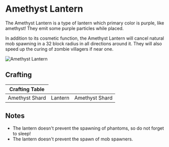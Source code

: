 # Amethyst Lantern

<!--description:Learn everything about the Amethyst Lantern, a very cute and practical lantern.-->
<!--thumbnail:images/amethyst_lantern.png;Picture of the Amethyst Lantern placed in various ways.;large-->

The Amethyst Lantern is a type of lantern which primary color is purple, like amethyst! 
They emit some purple particles while placed.

In addition to its cosmetic function, the Amethyst Lantern will cancel natural mob spawning in a 32 block radius in all directions around it. 
They will also speed up the curing of zombie villagers if near one.

![Amethyst Lantern](../images/amethyst_lantern.png)

## Crafting

<table class="crafting-grid">
<thead>
    <th>Crafting Table</th>
</thead>
<tbody>
    <tr>
        <td>Amethyst Shard</td>
        <td>Lantern</td>
        <td>Amethyst Shard</td>
    </tr>
</tbody>
</table>

## Notes

 - The lantern doesn't prevent the spawning of phantoms, so do not forget to sleep!
 - The lantern doesn't prevent the spawn of mob spawners.
